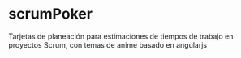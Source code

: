 # scrumPoker
Tarjetas de planeación para estimaciones de tiempos de trabajo en proyectos Scrum, con temas de anime basado en angularjs
